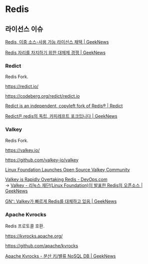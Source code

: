 # Redis

## 라이선스 이슈

[Redis, 이중 소스-사용 가능 라이선스 채택 | GeekNews](https://news.hada.io/topic?id=13944)

[Redis 자리를 차지하기 위한 대체제 경쟁 | GeekNews](https://news.hada.io/topic?id=14058)

### Redict

Redis Fork.

<https://redict.io/>

<https://codeberg.org/redict/redict.io>

[Redict is an independent, copyleft fork of Redis® | Redict](https://redict.io/posts/2024-03-22-redict-is-an-independent-fork/)

[Redict은 redis의 독립, 카피레프트 포크입니다 | GeekNews](https://news.hada.io/topic?id=13969)

### Valkey

Redis Fork.

<https://valkey.io/>

<https://github.com/valkey-io/valkey>

[Linux Foundation Launches Open Source Valkey Community](https://www.linuxfoundation.org/press/linux-foundation-launches-open-source-valkey-community)

[Valkey is Rapidly Overtaking Redis - DevOps.com](https://devops.com/valkey-is-rapidly-overtaking-redis/) \
-> [Valkey - 리눅스 재단(Linux Foundation)이 발표한 Redis의 오픈소스 | GeekNews](https://news.hada.io/topic?id=14057)

[GN⁺: Valkey가 빠르게 Redis를 대체하고 있음 | GeekNews](https://news.hada.io/topic?id=14436)

### Apache Kvrocks

Redis 프로토콜 호환.

<https://kvrocks.apache.org/>

<https://github.com/apache/kvrocks>

[Apache Kvrocks - 분산 키/밸류 NoSQL DB | GeekNews](https://news.hada.io/topic?id=14086)
